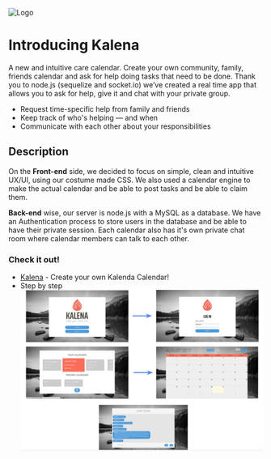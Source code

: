 ![Logo](/public/assets/kalenaLogo.png)

# Introducing Kalena

A new and intuitive care calendar. Create your own community, family, friends calendar and ask for help doing tasks that need to be done. Thank you to node.js (sequelize and socket.io) we’ve created a real time app that allows you to ask for help, give it and chat with your private group.

* Request time-specific help from family and friends
* Keep track of who's helping — and when
* Communicate with each other about your responsibilities


## Description

On the **Front-end** side, we decided to focus on simple, clean and intuitive UX/UI, using our costume made CSS. We also used a calendar engine to make the actual calendar and be able to post tasks and be able to claim them.

**Back-end** wise, our server is node.js with a MySQL as a database. We have an Authentication process to store users in the database and be able to have their private session. Each calendar also has it's own private chat room where calendar members can talk to each other.

### Check it out!

* [Kalena](http://www.kalena.me/) - Create your own Kalenda Calendar!
* Step by step
![How it works](/public/assets/kalenaDisplay.png)
